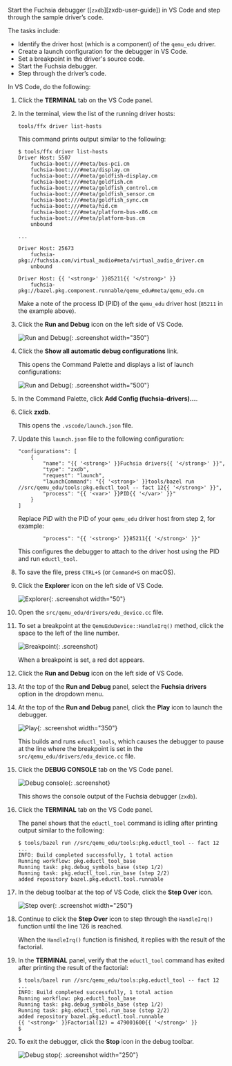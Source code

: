 Start the Fuchsia debugger ([`zxdb`][zxdb-user-guide]) in VS Code and
step through the sample driver’s code.

The tasks include:

*   Identify the driver host (which is a component) of the `qemu_edu`
    driver.
*   Create a launch configuration for the debugger in VS Code.
*   Set a breakpoint in the driver's source code.
*   Start the Fuchsia debugger.
*   Step through the driver’s code.

In VS Code, do the following:

1. Click the **TERMINAL** tab on the VS Code panel.

1. In the terminal, view the list of the running driver hosts:

   ```posix-terminal
   tools/ffx driver list-hosts
   ```

   This command prints output similar to the following:

   ```none {:.devsite-disable-click-to-copy}
   $ tools/ffx driver list-hosts
   Driver Host: 5507
       fuchsia-boot:///#meta/bus-pci.cm
       fuchsia-boot:///#meta/display.cm
       fuchsia-boot:///#meta/goldfish-display.cm
       fuchsia-boot:///#meta/goldfish.cm
       fuchsia-boot:///#meta/goldfish_control.cm
       fuchsia-boot:///#meta/goldfish_sensor.cm
       fuchsia-boot:///#meta/goldfish_sync.cm
       fuchsia-boot:///#meta/hid.cm
       fuchsia-boot:///#meta/platform-bus-x86.cm
       fuchsia-boot:///#meta/platform-bus.cm
       unbound

   ...

   Driver Host: 25673
       fuchsia-pkg://fuchsia.com/virtual_audio#meta/virtual_audio_driver.cm
       unbound

   Driver Host: {{ '<strong>' }}85211{{ '</strong>' }}
       fuchsia-pkg://bazel.pkg.component.runnable/qemu_edu#meta/qemu_edu.cm
   ```

   Make a note of the process ID (PID) of the `qemu_edu` driver host
   (`85211` in the example above).

1. Click the **Run and Debug** icon on the left side of VS Code.

   ![Run and Debug](/docs/get-started/sdk/images/get-started-vscode-run-and-debug-icon.png "The Run and Debug icon in VS Code"){: .screenshot width="350"}

1. Click the **Show all automatic debug configurations** link.

   This opens the Command Palette and displays a list of
   launch configurations:

   ![Run and Debug](/docs/get-started/sdk/images/get-started-vscode-add-config-fuchsia-drivers.png "The Add Config options in VS Code"){: .screenshot width="500"}

1. In the Command Palette, click **Add Config (fuchsia-drivers)...**.

1. Click **zxdb**.

   This opens the `.vscode/launch.json` file.

1. Update this `launch.json` file to the following configuration:

   ```json5 {:.devsite-disable-click-to-copy}
   "configurations": [
       {
           "name": "{{ '<strong>' }}Fuchsia drivers{{ '</strong>' }}",
           "type": "zxdb",
           "request": "launch",
           "launchCommand": "{{ '<strong>' }}tools/bazel run //src/qemu_edu/tools:pkg.eductl_tool -- fact 12{{ '</strong>' }}",
           "process": "{{ '<var>' }}PID{{ '</var>' }}"
       }
   ]
   ```

   Replace <var>PID</var> with the PID of your `qemu_edu` driver host from
   step 2, for example:

   ```none {:.devsite-disable-click-to-copy}
           "process": "{{ '<strong>' }}85211{{ '</strong>' }}"
   ```

   This configures the debugger to attach to the driver host
   using the PID and run `eductl_tool`.

1. To save the file, press `CTRL+S` (or `Command+S` on macOS).

1. Click the **Explorer** icon on the left side of VS Code.

   ![Explorer](/docs/get-started/sdk/images/get-started-vscode-explorer-icon.png "The Explorer icon in VS Code"){: .screenshot width="50"}

1. Open the `src/qemu_edu/drivers/edu_device.cc` file.

1. To set a breakpoint at the `QemuEduDevice::HandleIrq()` method,
   click the space to the left of the line number.

   ![Breakpoint](/docs/get-started/sdk/images/get-started-vscode-qemu-edu-breakpoint.png "A breakpoint in VS Code"){: .screenshot}

   When a breakpoint is set, a red dot appears.

1. Click the **Run and Debug** icon on the left side of VS Code.

1. At the top of the **Run and Debug** panel, select the
   **Fuchsia drivers** option in the dropdown menu.

1. At the top of the **Run and Debug** panel, click
   the **Play** icon to launch the debugger.

   ![Play](/docs/get-started/sdk/images/get-started-vscode-qemu-edu-play-icon.png "The Play icon on the Run and Debug panel of VS Code"){: .screenshot width="350"}

   This builds and runs `eductl_tools`, which causes
   the debugger to pause at the line where the breakpoint is set
   in the `src/qemu_edu/drivers/edu_device.cc` file.

1. Click the **DEBUG CONSOLE** tab on the VS Code panel.

   ![Debug console](/docs/get-started/sdk/images/get-started-vscode-qemu-edu-debug-console.png "The Debug console panel in VS Code"){: .screenshot}

   This shows the console output of the Fuchsia debugger (`zxdb`).

1. Click the **TERMINAL** tab on the VS Code panel.

   The panel shows that the `eductl_tool` command is
   idling after printing output similar to the following:

   ```none {:.devsite-disable-click-to-copy}
   $ tools/bazel run //src/qemu_edu/tools:pkg.eductl_tool -- fact 12
   ...
   INFO: Build completed successfully, 1 total action
   Running workflow: pkg.eductl_tool_base
   Running task: pkg.debug_symbols_base (step 1/2)
   Running task: pkg.eductl_tool.run_base (step 2/2)
   added repository bazel.pkg.eductl.tool.runnable
   ```

1. In the debug toolbar at the top of VS Code, click the **Step Over**
   icon.

   ![Step over](/docs/get-started/sdk/images/get-started-vscode-step-over-icon.png "The Step Over icon in VS Code"){: .screenshot width="250"}

1. Continue to click the **Step Over** icon to step through the
   `HandleIrq()` function until the line 126 is reached.

   When the `HandleIrq()` function is finished, it replies
   with the result of the factorial.

1. In the **TERMINAL** panel, verify that the `eductl_tool` command
   has exited after printing the result of the factorial:

   ```none {:.devsite-disable-click-to-copy}
   $ tools/bazel run //src/qemu_edu/tools:pkg.eductl_tool -- fact 12
   ...
   INFO: Build completed successfully, 1 total action
   Running workflow: pkg.eductl_tool_base
   Running task: pkg.debug_symbols_base (step 1/2)
   Running task: pkg.eductl_tool.run_base (step 2/2)
   added repository bazel.pkg.eductl.tool.runnable
   {{ '<strong>' }}Factorial(12) = 479001600{{ '</strong>' }}
   $
   ```

1. To exit the debugger, click the **Stop** icon in the debug toolbar.

   ![Debug stop](/docs/get-started/sdk/images/get-started-vscode-debug-stop-icon.png "The Stop icon in VS Code"){: .screenshot width="250"}

